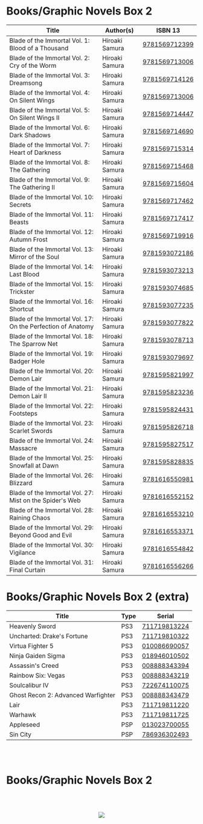 
# Books/Graphic Novels Box 2

| Title                                                       | Author(s)       | ISBN 13
| ----------------------------------------------------------- | --------------- | --------------
| Blade of the Immortal Vol. 1: Blood of a Thousand           | Hiroaki Samura  | [9781569712399]
| Blade of the Immortal Vol. 2: Cry of the Worm               | Hiroaki Samura  | [9781569713006]
| Blade of the Immortal Vol. 3: Dreamsong                     | Hiroaki Samura  | [9781569714126]
| Blade of the Immortal Vol. 4: On Silent Wings               | Hiroaki Samura  | [9781569713006]
| Blade of the Immortal Vol. 5: On Silent Wings II            | Hiroaki Samura  | [9781569714447]
| Blade of the Immortal Vol. 6: Dark Shadows                  | Hiroaki Samura  | [9781569714690]
| Blade of the Immortal Vol. 7: Heart of Darkness             | Hiroaki Samura  | [9781569715314]
| Blade of the Immortal Vol. 8: The Gathering                 | Hiroaki Samura  | [9781569715468]
| Blade of the Immortal Vol. 9: The Gathering II              | Hiroaki Samura  | [9781569715604]
| Blade of the Immortal Vol. 10: Secrets                      | Hiroaki Samura  | [9781569717462]
| Blade of the Immortal Vol. 11: Beasts                       | Hiroaki Samura  | [9781569717417]
| Blade of the Immortal Vol. 12: Autumn Frost                 | Hiroaki Samura  | [9781569719916]
| Blade of the Immortal Vol. 13: Mirror of the Soul           | Hiroaki Samura  | [9781593072186]
| Blade of the Immortal Vol. 14: Last Blood                   | Hiroaki Samura  | [9781593073213]
| Blade of the Immortal Vol. 15: Trickster                    | Hiroaki Samura  | [9781593074685]
| Blade of the Immortal Vol. 16: Shortcut                     | Hiroaki Samura  | [9781593077235]
| Blade of the Immortal Vol. 17: On the Perfection of Anatomy | Hiroaki Samura  | [9781593077822]
| Blade of the Immortal Vol. 18: The Sparrow Net              | Hiroaki Samura  | [9781593078713]
| Blade of the Immortal Vol. 19: Badger Hole                  | Hiroaki Samura  | [9781593079697]
| Blade of the Immortal Vol. 20: Demon Lair                   | Hiroaki Samura  | [9781595821997]
| Blade of the Immortal Vol. 21: Demon Lair II                | Hiroaki Samura  | [9781595823236]
| Blade of the Immortal Vol. 22: Footsteps                    | Hiroaki Samura  | [9781595824431]
| Blade of the Immortal Vol. 23: Scarlet Swords               | Hiroaki Samura  | [9781595826718]
| Blade of the Immortal Vol. 24: Massacre                     | Hiroaki Samura  | [9781595827517]
| Blade of the Immortal Vol. 25: Snowfall at Dawn             | Hiroaki Samura  | [9781595828835]
| Blade of the Immortal Vol. 26: Blizzard                     | Hiroaki Samura  | [9781616550981]
| Blade of the Immortal Vol. 27: Mist on the Spider's Web     | Hiroaki Samura  | [9781616552152]
| Blade of the Immortal Vol. 28: Raining Chaos                | Hiroaki Samura  | [9781616553210]
| Blade of the Immortal Vol. 29: Beyond Good and Evil         | Hiroaki Samura  | [9781616553371]
| Blade of the Immortal Vol. 30: Vigilance                    | Hiroaki Samura  | [9781616554842]
| Blade of the Immortal Vol. 31: Final Curtain                | Hiroaki Samura  | [9781616556266]

# Books/Graphic Novels Box 2 (extra)

| Title                              | Type | Serial
| ---------------------------------- | ---- | --------------
| Heavenly Sword                     | PS3  | [711719813224]
| Uncharted: Drake's Fortune         | PS3  | [711719810322]
| Virtua Fighter 5                   | PS3  | [010086690057]
| Ninja Gaiden Sigma                 | PS3  | [018946010502]
| Assassin's Creed                   | PS3  | [008888343394]
| Rainbow Six: Vegas                 | PS3  | [008888343219]
| Soulcalibur IV                     | PS3  | [722674110075]
| Ghost Recon 2: Advanced Warfighter | PS3  | [008888343479]
| Lair                               | PS3  | [711719811220]
| Warhawk                            | PS3  | [711719811725]
| Appleseed                          | PSP  | [013023700055]
| Sin City                           | PSP  | [786936302493]

</br>
</br>

# Books/Graphic Novels Box 2

</br>
</br>

<p align="center">
  <img src="https://user-images.githubusercontent.com/7928464/73232297-62d81300-4148-11ea-8fcd-1120dae2273c.png">
</p>


[9781569712399]:https://www.amazon.com/Blade-Immortal-Vol-Blood-Thousand/dp/1569712395
[9781569713006]:https://www.amazon.com/Blade-Immortal-Cry-Worm-Vol-2/dp/1569713006
[9781569714126]:https://www.amazon.com/Blade-Immortal-Vol-3-Dreamsong/dp/156971357X
[9781569713006]:https://www.amazon.com/Blade-Immortal-Silent-Wings-4/dp/1569714126
[9781569714447]:https://www.amazon.com/Blade-Immortal-Vol-Silent-Wings/dp/1569714444
[9781569714690]:https://www.amazon.com/Blade-Immortal-Vol-Dark-Shadows/dp/156971469X
[9781569715314]:https://www.amazon.com/Blade-Immortal-Vol-Heart-Darkness/dp/1569715319
[9781569715468]:https://www.amazon.com/Blade-Immortal-Vol-8-Gathering/dp/1569715467
[9781569715604]:https://www.amazon.com/Blade-Immortal-Gathering-Hiroaki-Samura/dp/1569715602
[9781569717462]:https://www.amazon.com/Blade-Immortal-Vol-10-Secrets/dp/156971746X
[9781569717417]:https://www.amazon.com/Blade-Immortal-Vol-11-Beasts/dp/1569717419
[9781569719916]:https://www.amazon.com/Blade-Immortal-Vol-12-Autumn/dp/1569719918
[9781593072186]:https://www.amazon.com/Blade-Immortal-Vol-13-Mirror/dp/159307218X
[9781593073213]:https://www.amazon.com/Blade-Immortal-Vol-14-Blood/dp/1593073216
[9781593074685]:https://www.amazon.com/Blade-Immortal-Vol-15-Trickster/dp/1593074689
[9781593077235]:https://www.amazon.com/Blade-Immortal-16-Hiroaki-Samura/dp/1593077238
[9781593077822]:https://www.amazon.com/Blade-Immortal-Vol-17-Perfection/dp/1593077823
[9781593078713]:https://www.amazon.com/Blade-Immortal-18-Sparrow-Net/dp/1593078714
[9781593079697]:https://www.amazon.com/Blade-Immortal-Vol-19-Badger/dp/1593079699
[9781595821997]:https://www.amazon.com/Blade-Immortal-Vol-20-Demon/dp/1595821996
[9781595823236]:https://www.amazon.com/Blade-Immortal-Vol-21-Demon/dp/1595823239
[9781595824431]:https://www.amazon.com/Blade-Immortal-Vol-22-Footsteps/dp/159582443X
[9781595826718]:https://www.amazon.com/Blade-Immortal-Vol-23-Scarlet/dp/1595826718
[9781595827517]:https://www.amazon.com/Blade-Immortal-Vol-24-Massacre/dp/159582751X
[9781595828835]:https://www.amazon.com/Blade-Immortal-25-Snowfall-Dawn/dp/1595828834
[9781616550981]:https://www.amazon.com/Blade-Immortal-26-Hiroaki-Samura/dp/1616550988
[9781616552152]:https://www.amazon.com/Blade-Immortal-27-Mist-Spiders/dp/1616552158
[9781616553210]:https://www.amazon.com/Blade-Immortal-28-Raining-Chaos/dp/1616553219
[9781616553371]:https://www.amazon.com/Blade-Immortal-29-Beyond-Good/dp/1616553375
[9781616554842]:https://www.amazon.com/Blade-Immortal-Vigilance-Hiroaki-Samura/dp/1616554843
[9781616556266]:https://www.amazon.com/Blade-Immortal-31-Final-Curtain/dp/1616556269
[711719813224]:https://gamefaqs.gamespot.com/ps3/928391-heavenly-sword/data
[711719810322]:https://gamefaqs.gamespot.com/ps3/932984-uncharted-drakes-fortune/data
[010086690057]:https://gamefaqs.gamespot.com/ps3/932831-virtua-fighter-5/data
[018946010502]:https://gamefaqs.gamespot.com/ps3/935677-ninja-gaiden-sigma/data
[008888343394]:https://gamefaqs.gamespot.com/ps3/930022-assassins-creed/data
[008888343219]:https://gamefaqs.gamespot.com/ps3/932242-tom-clancys-rainbow-six-vegas/data
[722674110075]:https://gamefaqs.gamespot.com/ps3/940047-soulcalibur-iv/data
[008888343479]:https://gamefaqs.gamespot.com/ps3/937004-tom-clancys-ghost-recon-advanced-warfighter-2/data
[711719811220]:https://gamefaqs.gamespot.com/ps3/929230-lair/data
[711719811725]:https://gamefaqs.gamespot.com/ps3/928383-warhawk/data
[013023700055]:https://www.alibris.com/search/movies/upc/013023700055
[786936302493]:https://www.alibris.com/search/movies/upc/786936302493
